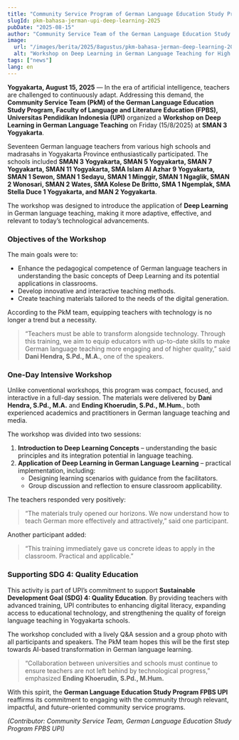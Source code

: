 ```yaml
---
title: "Community Service Program of German Language Education Study Program FPBS UPI 2025: Workshop on Deep Learning in German Language Teaching for High School Teachers in Yogyakarta"
slugId: pkm-bahasa-jerman-upi-deep-learning-2025
pubDate: "2025-08-15"
author: "Community Service Team of the German Language Education Study Program FPBS UPI"
image:
  url: "/images/berita/2025/8agustus/pkm-bahasa-jerman-deep-learning-2025.webp"
  alt: "Workshop on Deep Learning in German Language Teaching for High School Teachers in Yogyakarta"
tags: ["news"]
lang: en
---
```


**Yogyakarta, August 15, 2025** — In the era of artificial intelligence, teachers are challenged to continuously adapt. Addressing this demand, the **Community Service Team (PkM) of the German Language Education Study Program, Faculty of Language and Literature Education (FPBS), Universitas Pendidikan Indonesia (UPI)** organized a **Workshop on Deep Learning in German Language Teaching** on Friday (15/8/2025) at **SMAN 3 Yogyakarta**.  

Seventeen German language teachers from various high schools and madrasahs in Yogyakarta Province enthusiastically participated. The schools included **SMAN 3 Yogyakarta, SMAN 5 Yogyakarta, SMAN 7 Yogyakarta, SMAN 11 Yogyakarta, SMA Islam Al Azhar 9 Yogyakarta, SMAN 1 Sewon, SMAN 1 Sedayu, SMAN 1 Minggir, SMAN 1 Ngaglik, SMAN 2 Wonosari, SMAN 2 Wates, SMA Kolese De Britto, SMA 1 Ngemplak, SMA Stella Duce 1 Yogyakarta, and MAN 2 Yogyakarta**.  

The workshop was designed to introduce the application of **Deep Learning** in German language teaching, making it more adaptive, effective, and relevant to today’s technological advancements.  

### Objectives of the Workshop
The main goals were to:  
- Enhance the pedagogical competence of German language teachers in understanding the basic concepts of Deep Learning and its potential applications in classrooms.  
- Develop innovative and interactive teaching methods.  
- Create teaching materials tailored to the needs of the digital generation.  

According to the PkM team, equipping teachers with technology is no longer a trend but a necessity.  
> “Teachers must be able to transform alongside technology. Through this training, we aim to equip educators with up-to-date skills to make German language teaching more engaging and of higher quality,” said **Dani Hendra, S.Pd., M.A.**, one of the speakers.  

### One-Day Intensive Workshop
Unlike conventional workshops, this program was compact, focused, and interactive in a full-day session. The materials were delivered by **Dani Hendra, S.Pd., M.A.** and **Ending Khoerudin, S.Pd., M.Hum.**, both experienced academics and practitioners in German language teaching and media.  

The workshop was divided into two sessions:  
1. **Introduction to Deep Learning Concepts** – understanding the basic principles and its integration potential in language teaching.  
2. **Application of Deep Learning in German Language Learning** – practical implementation, including:  
   - Designing learning scenarios with guidance from the facilitators.  
   - Group discussion and reflection to ensure classroom applicability.  

The teachers responded very positively:  
> “The materials truly opened our horizons. We now understand how to teach German more effectively and attractively,” said one participant.  

Another participant added:  
> “This training immediately gave us concrete ideas to apply in the classroom. Practical and applicable.”  

### Supporting SDG 4: Quality Education
This activity is part of UPI’s commitment to support **Sustainable Development Goal (SDG) 4: Quality Education**. By providing teachers with advanced training, UPI contributes to enhancing digital literacy, expanding access to educational technology, and strengthening the quality of foreign language teaching in Yogyakarta schools.  

The workshop concluded with a lively Q&A session and a group photo with all participants and speakers. The PkM team hopes this will be the first step towards AI-based transformation in German language learning.  
> “Collaboration between universities and schools must continue to ensure teachers are not left behind by technological progress,” emphasized **Ending Khoerudin, S.Pd., M.Hum.**  

With this spirit, the **German Language Education Study Program FPBS UPI** reaffirms its commitment to engaging with the community through relevant, impactful, and future-oriented community service programs.  

*(Contributor: Community Service Team, German Language Education Study Program FPBS UPI)*  
